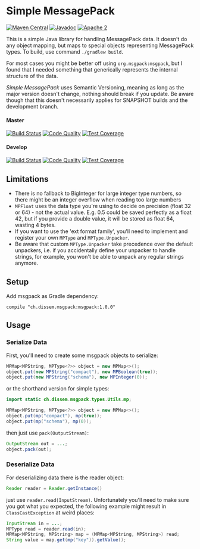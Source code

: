 Simple MessagePack
==================
[![Maven Central](https://maven-badges.herokuapp.com/maven-central/ch.dissem.msgpack/msgpack/badge.svg)](https://maven-badges.herokuapp.com/maven-central/ch.dissem.msgpack/msgpack)
[![Javadoc](https://javadoc-emblem.rhcloud.com/doc/ch.dissem.msgpack/msgpack/badge.svg)](http://www.javadoc.io/doc/ch.dissem.msgpack/msgpack)
[![Apache 2](https://img.shields.io/badge/license-Apache_2.0-blue.svg)](https://raw.githubusercontent.com/Dissem/Jabit/master/LICENSE)

This is a simple Java library for handling MessagePack data. It doesn't do any object mapping, but maps to special
objects representing MessagePack types. To build, use command `./gradlew build`.

For most cases you might be better off using `org.msgpack:msgpack`, but I found that I needed something that generically
represents the internal structure of the data.

_Simple MessagePack_ uses Semantic Versioning, meaning as long as the major version doesn't change, nothing should break if you
update. Be aware though that this doesn't necessarily applies for SNAPSHOT builds and the development branch.


#### Master
[![Build Status](https://travis-ci.org/Dissem/Simple-MsgPack.svg?branch=master)](https://travis-ci.org/Dissem/Simple-MsgPack) 
[![Code Quality](https://img.shields.io/codacy/4cd1f577c18d45dc9042aac5bc20b424/master.svg)](https://www.codacy.com/app/chrigu-meyer/Simple-MsgPack/dashboard?bid=4122049)
[![Test Coverage](https://codecov.io/github/Dissem/Simple-MsgPack/coverage.svg?branch=master)](https://codecov.io/github/Dissem/Simple-MsgPack?branch=master)

#### Develop
[![Build Status](https://travis-ci.org/Dissem/Simple-MsgPack.svg?branch=develop)](https://travis-ci.org/Dissem/Simple-MsgPack?branch=develop) 
[![Code Quality](https://img.shields.io/codacy/4cd1f577c18d45dc9042aac5bc20b424/develop.svg)](https://www.codacy.com/app/chrigu-meyer/Simple-MsgPack/dashboard?bid=4118049)
[![Test Coverage](https://codecov.io/github/Dissem/Simple-MsgPack/coverage.svg?branch=develop)](https://codecov.io/github/Dissem/Simple-MsgPack?branch=develop)

Limitations
--------------

* There is no fallback to BigInteger for large integer type numbers, so there might be an integer overflow when reading
  too large numbers
* `MPFloat` uses the data type you're using to decide on precision (float 32 or 64) - not the actual value. E.g. 0.5
  could be saved perfectly as a float 42, but if you provide a double value, it will be stored as float 64, wasting
  4 bytes.
* If you want to use the 'ext format family', you'll need to implement and register your own `MPType` and
  `MPType.Unpacker`.
* Be aware that custom `MPType.Unpacker` take precedence over the default unpackers, i.e. if you accidentally define
  your unpacker to handle strings, for example, you won't be able to unpack any regular strings anymore.

Setup
-----

Add msgpack as Gradle dependency:
```Gradle
compile "ch.dissem.msgpack:msgpack:1.0.0"
```

Usage
-----

### Serialize Data

First, you'll need to create some msgpack objects to serialize:
```Java
MPMap<MPString, MPType<?>> object = new MPMap<>();
object.put(new MPString("compact"), new MPBoolean(true));
object.put(new MPString("schema"), new MPInteger(0));
```
or the shorthand version for simple types:
```Java
import static ch.dissem.msgpack.types.Utils.mp;

MPMap<MPString, MPType<?>> object = new MPMap<>();
object.put(mp("compact"), mp(true));
object.put(mp("schema"), mp(0));
```
then just use `pack(OutputStream)`:
```Java
OutputStream out = ...;
object.pack(out);
```


### Deserialize Data

For deserializing data there is the reader object:
```Java
Reader reader = Reader.getInstance()
```
just use `reader.read(InputStream)`. Unfortunately you'll need to make sure you got what you expected, the following
example might result in `ClassCastException` at weird places:
```Java
InputStream in = ...;
MPType read = reader.read(in);
MPMap<MPString, MPString> map = (MPMap<MPString, MPString>) read;
String value = map.get(mp("key")).getValue();
```
